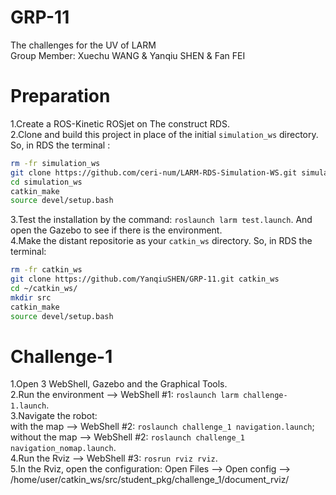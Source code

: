 # GRP-11
The challenges for the UV of LARM  
Group Member: Xuechu WANG & Yanqiu SHEN & Fan FEI  

 # Preparation
 1.Create a ROS-Kinetic ROSjet on The construct RDS.  
 2.Clone and build this project in place of the initial `simulation_ws` directory. So, in RDS the terminal :  
 ```bash
 rm -fr simulation_ws
 git clone https://github.com/ceri-num/LARM-RDS-Simulation-WS.git simulation_ws
 cd simulation_ws
 catkin_make
 source devel/setup.bash
 ```
 3.Test the installation by the command: `roslaunch larm test.launch`. And open the Gazebo to see if there is the environment.  
 4.Make the distant repositorie as your `catkin_ws` directory. So, in RDS the terminal:  
 ```bash
 rm -fr catkin_ws
 git clone https://github.com/YanqiuSHEN/GRP-11.git catkin_ws
 cd ~/catkin_ws/
 mkdir src
 catkin_make
 source devel/setup.bash
 ```
 
 # Challenge-1
 1.Open 3 WebShell, Gazebo and the Graphical Tools.  
 2.Run the environment --> WebShell #1: `roslaunch larm challenge-1.launch`.  
 3.Navigate the robot:  
     with the map --> WebShell #2: `roslaunch challenge_1 navigation.launch`;  
     without the map --> WebShell #2: `roslaunch challenge_1 navigation_nomap.launch`.  
 4.Run the Rviz --> WebShell #3: `rosrun rviz rviz`.  
 5.In the Rviz, open the configuration: Open Files --> Open config --> /home/user/catkin_ws/src/student_pkg/challenge_1/document_rviz/  
